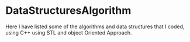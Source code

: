 # DataStructuresAlgorithm
Here I have listed some of the algorithms and data structures that I coded, using C++ using STL and object Oriented Approach.
